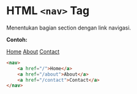 # HTML `<nav>` Tag

Menentukan bagian section dengan link navigasi.

<div class="example">
	<p class="example__label"><strong>Contoh:</strong></p>
	<div class="example__preview">
    <nav>
    <a href="/">Home</a>
    <a href="/about">About</a>
    <a href="/contact">Contact</a>
  </nav>
	</div>
</div>

```html
<nav>
    <a href="/">Home</a>
    <a href="/about">About</a>
    <a href="/contact">Contact</a>
</nav>
```